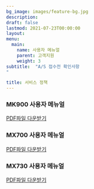 ```yaml
---
bg_image: images/feature-bg.jpg
description: 
draft: false
lastmod: 2021-07-23T00:00:00
layout: 
menu:
  main: 
    name: 사용자 메뉴얼
    parent: 고객지원
    weight: 3
subtitle:  "A/S 접수전 확인사항
"

title: 서비스 정책 
---
```


### MK900 사용자 메뉴얼

[PDF파일 다운받기](www.macbing.net/MK900.pdf) 

### MX700 사용자 메뉴얼

[PDF파일 다운받기](www.macbing.net/MX700.pdf) 

### MX730 사용자 메뉴얼

[PDF파일 다운받기](www.macbing.net/MX730.pdf) 